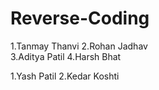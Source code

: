 # Reverse-Coding

1.Tanmay Thanvi
2.Rohan Jadhav    
3.Aditya Patil
4.Harsh Bhat


1.Yash Patil
2.Kedar Koshti


